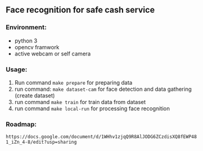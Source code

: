 ## Face recognition for safe cash service

### Environment:
- python 3
- opencv framwork
- active webcam or self camera

### Usage:
1. Run command `make prepare` for preparing data
2. run command: `make dataset-cam` for face detection and data gathering (create dataset)
3. run command `make train` for train data from dataset
4. run command `make local-run` for processing face recognition

### Roadmap:

`https://docs.google.com/document/d/1WHhv1zjqQ9R8AlJODG6ZCzdisXQ8fEWP481_iZn_4-8/edit?usp=sharing`